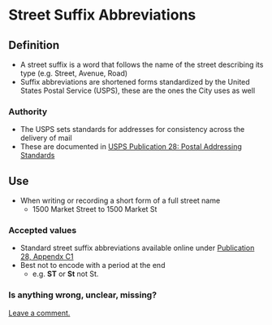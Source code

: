 # Street Suffix Abbreviations

## Definition
* A street suffix is a word that follows the name of the street describing its type (e.g. Street, Avenue, Road)
* Suffix abbreviations are shortened forms standardized by the United States Postal Service (USPS), these are the ones the City uses as well

### Authority

* The USPS sets standards for addresses for consistency across the delivery of mail
* These are documented in [USPS Publication 28: Postal Addressing Standards](https://pe.usps.com/text/pub28/welcome.htm) 

## Use

* When writing or recording a short form of a full street name
  * 1500 Market Street to 1500 Market St

### Accepted values

* Standard street suffix abbreviations available online under [Publication 28, Appendx C1](https://pe.usps.com/text/pub28/28apc_002.htm)
* Best not to encode with a period at the end
  * e.g. **ST** or **St** not St.

### Is anything wrong, unclear, missing?

[Leave a comment.](https://github.com/DataSF/draft-publishing-standards/issues/new?title=Comment:Street-Suffix-Abbr&body=Comment:Street-Suffix-Abbr)

